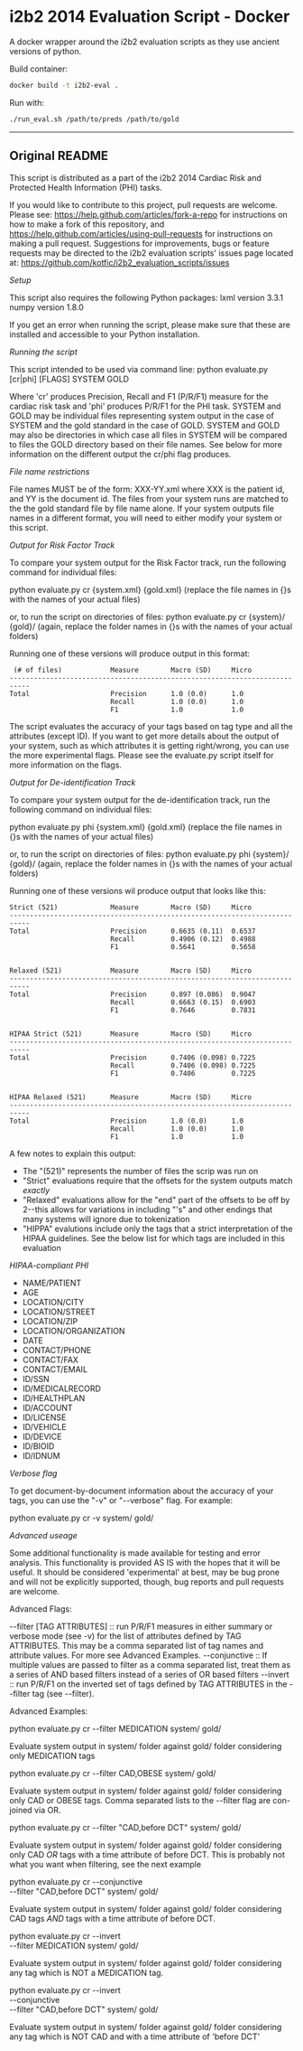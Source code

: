 # i2b2 2014 Evaluation Script - Docker

A docker wrapper around the i2b2 evaluation scripts as they use ancient versions of python.

Build container:

```bash
docker build -t i2b2-eval .
```

Run with:

```bash
./run_eval.sh /path/to/preds /path/to/gold
```

----------

## Original README

This script is distributed as a part of the i2b2 2014 Cardiac Risk and 
Protected Health Information (PHI) tasks. 

If you would like to contribute to this project, pull requests are welcome.
Please see: https://help.github.com/articles/fork-a-repo for instructions
on how to make a fork of this repository, and
https://help.github.com/articles/using-pull-requests for instructions on
making a pull request. Suggestions for improvements, bugs or feature requests
may be directed to the i2b2 evaluation scripts' issues page located at:
https://github.com/kotfic/i2b2_evaluation_scripts/issues

_Setup_

This script also requires the following Python packages:
lxml version 3.3.1
numpy version 1.8.0

If you get an error when running the script, please make sure that these
are installed and accessible to your Python installation.


_Running the script_

This script intended to be used via
command line:
python evaluate.py [cr|phi] [FLAGS] SYSTEM GOLD

Where 'cr' produces Precision, Recall and F1 (P/R/F1) measure for the 
cardiac risk task and 'phi' produces P/R/F1 for the PHI task. SYSTEM and GOLD 
may be individual files representing system output in the case of SYSTEM and
the gold standard in the case of GOLD.  SYSTEM and GOLD may also be 
directories in which case all files in SYSTEM will be compared to files the 
GOLD directory based on their file names.   See below for more information 
on the different output the cr/phi flag produces.



_File name restrictions_

File names MUST be of the form:
XXX-YY.xml where XXX is the patient id,  and YY is the document id. The 
files from your system runs are matched to the the gold standard file by 
file name alone.  If your system outputs file names in a different format, 
you will need to either modify your system or this script.


_Output for Risk Factor Track_

To compare your system output for the Risk Factor track, run the following 
command for individual files:

python evaluate.py cr {system.xml} {gold.xml}
(replace the file names in {}s with the names of your actual files)

or, to run the script on directories of files:
python evaluate.py cr {system}/ {gold}/
(again, replace the folder names in {}s with the names of your actual folders)

Running one of these versions will produce output in this format:

```
 (# of files)            Measure        Macro (SD)     Micro               
---------------------------------------------------------------------------
Total                    Precision      1.0 (0.0)      1.0                 
                         Recall         1.0 (0.0)      1.0                 
                         F1             1.0            1.0              
```

The script evaluates the accuracy of your tags based on tag type 
and all the attributes (except ID).  If you want to get more details 
about the output of your system, such as which attributes it is 
getting right/wrong, you can use the more experimental flags.  Please see 
the evaluate.py script itself for more information on the flags.


_Output for De-identification Track_

To compare your system output for the de-identification track, run the following 
command on individual files:

python evaluate.py phi {system.xml} {gold.xml}
(replace the file names in {}s with the names of your actual files)

or, to run the script on directories of files:
python evaluate.py phi {system}/ {gold}/
(again, replace the folder names in {}s with the names of your actual folders)


Running one of these versions wil produce output that looks like this:

```
Strict (521)             Measure        Macro (SD)     Micro               
---------------------------------------------------------------------------
Total                    Precision      0.6635 (0.11)  0.6537              
                         Recall         0.4906 (0.12)  0.4988              
                         F1             0.5641         0.5658              


Relaxed (521)            Measure        Macro (SD)     Micro               
---------------------------------------------------------------------------
Total                    Precision      0.897 (0.086)  0.9047              
                         Recall         0.6663 (0.15)  0.6903              
                         F1             0.7646         0.7831              


HIPAA Strict (521)       Measure        Macro (SD)     Micro               
---------------------------------------------------------------------------
Total                    Precision      0.7406 (0.098) 0.7225              
                         Recall         0.7406 (0.098) 0.7225              
                         F1             0.7406         0.7225              


HIPAA Relaxed (521)      Measure        Macro (SD)     Micro               
---------------------------------------------------------------------------
Total                    Precision      1.0 (0.0)      1.0                 
                         Recall         1.0 (0.0)      1.0                 
                         F1             1.0            1.0                 
```

A few notes to explain this output:
-  The "(521)" represents the number of files the scrip was run on
-  "Strict" evaluations require that the offsets for the system outputs match *exactly*
-  "Relaxed" evaluations allow for the "end" part of the offsets to be off by 2--this allows for variations in including "'s" and other endings that many systems will ignore due to tokenization
-  "HIPPA" evalutions include only the tags that a strict interpretation of the HIPAA guidelines.  See the below list for which tags are included in this evaluation



_HIPAA-compliant PHI_

- NAME/PATIENT
- AGE
- LOCATION/CITY
- LOCATION/STREET
- LOCATION/ZIP
- LOCATION/ORGANIZATION
- DATE
- CONTACT/PHONE
- CONTACT/FAX
- CONTACT/EMAIL
- ID/SSN
- ID/MEDICALRECORD
- ID/HEALTHPLAN
- ID/ACCOUNT
- ID/LICENSE
- ID/VEHICLE
- ID/DEVICE
- ID/BIOID
- ID/IDNUM 


_Verbose flag_

To get document-by-document information about the accuracy of your tags, you can use the
"-v" or "--verbose" flag.  For example:

python evaluate.py cr -v system/ gold/


_Advanced useage_

Some additional functionality is made available for testing and error 
analysis. This functionality is provided AS IS with the hopes that it will
be useful. It should be considered 'experimental' at best, may be bug prone
and will not be explicitly supported, though, bug reports and pull requests
are welcome.

Advanced Flags:

--filter [TAG ATTRIBUTES] :: run P/R/F1 measures in either summary or verbose
                             mode (see -v) for the list of attributes defined
                             by TAG ATTRIBUTES. This may be a comma separated
                             list of tag names and attribute values. For more
                             see Advanced Examples.
--conjunctive :: If multiple values are passed to filter as a comma separated
                 list, treat them as a series of AND based filters instead of
                 a series of OR based filters
--invert :: run P/R/F1 on the inverted set of tags defined by TAG ATTRIBUTES
            in the --filter tag (see --filter).

Advanced Examples:

python evaluate.py cr --filter MEDICATION system/ gold/ 

  Evaluate system output in system/ folder against gold/ folder considering
only MEDICATION tags

python evaluate.py cr --filter CAD,OBESE system/ gold/ 

  Evaluate system output in system/ folder against gold/ folder considering
only CAD or OBESE tags. Comma separated lists to the --filter flag are con-
joined via OR.

python evaluate.py cr --filter "CAD,before DCT" system/ gold/ 

  Evaluate system output in system/ folder against gold/ folder considering
only CAD *OR* tags with a time attribute of before DCT. This is probably 
not what you want when filtering, see the next example

python evaluate.py cr --conjunctive \
                         --filter "CAD,before DCT" system/ gold/ 

  Evaluate system output in system/ folder against gold/ folder considering
CAD tags *AND* tags with a time attribute of before DCT.

python evaluate.py cr --invert \
                         --filter MEDICATION system/ gold/

 Evaluate system output in system/ folder against gold/ folder considering
any tag which is NOT a MEDICATION tag.

python evaluate.py cr --invert \
                         --conjunctive \
                         --filter "CAD,before DCT" system/ gold/ 

 Evaluate system output in system/ folder against gold/ folder considering
any tag which is NOT CAD and with a time attribute of 'before DCT'
